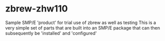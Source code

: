# zbrew-zhw110
Sample SMP/E 'product' for trial use of zbrew as well as testing
This is a very simple set of parts that are built into an SMP/E package
that can then subsequently be 'installed' and 'configured'
